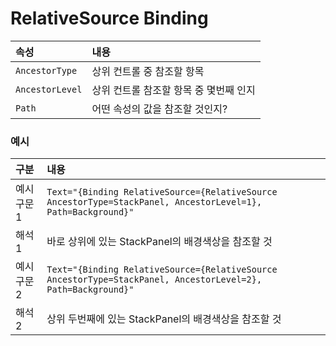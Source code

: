 # RelativeSource Binding

| 속성              | 내용                                   |
| :---------------- | :------------------------------------- |
| `AncestorType`  | 상위 컨트롤 중 참조할 항목             |
| `AncestorLevel` | 상위 컨트롤 참조할 항목 중 몇번째 인지 |
| `Path`          | 어떤 속성의 값을 참조할 것인지?        |

### 예시

| 구분      | 내용                                                                                                           |
| :-------- | :------------------------------------------------------------------------------------------------------------- |
| 예시구문1 | `Text="{Binding RelativeSource={RelativeSource AncestorType=StackPanel, AncestorLevel=1}, Path=Background}"` |
| 해석1     | 바로 상위에 있는 StackPanel의 배경색상을 참조할 것                                                             |
| 예시구문2 | `Text="{Binding RelativeSource={RelativeSource AncestorType=StackPanel, AncestorLevel=2}, Path=Background}"` |
| 해석2     | 상위 두번째에 있는 StackPanel의 배경색상을 참조할 것                                                           |
